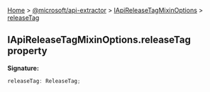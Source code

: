 [Home](./index) &gt; [@microsoft/api-extractor](./api-extractor.md) &gt; [IApiReleaseTagMixinOptions](./api-extractor.iapireleasetagmixinoptions.md) &gt; [releaseTag](./api-extractor.iapireleasetagmixinoptions.releasetag.md)

## IApiReleaseTagMixinOptions.releaseTag property

<b>Signature:</b>

```typescript
releaseTag: ReleaseTag;
```
